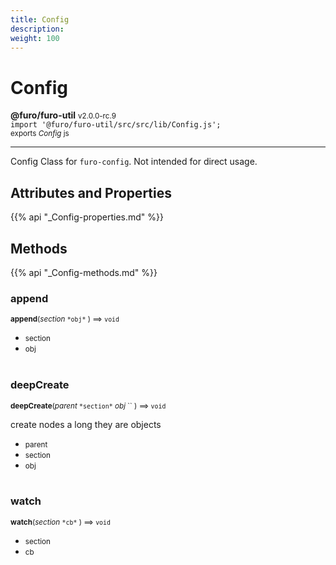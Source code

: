 ```yaml
---
title: Config
description: 
weight: 100
---
```


# Config

**@furo/furo-util** <small>v2.0.0-rc.9</small>
<br>`import '@furo/furo-util/src/src/lib/Config.js';`<small>
<br>exports *Config* js</small>


****

Config Class for `furo-config`. Not intended for direct usage.

## Attributes and Properties
{{% api "_Config-properties.md" %}}








## Methods
{{% api "_Config-methods.md" %}}


### **append**
<small>**append**(*section* `` *obj* `` ) ⟹ `void`</small>



- <small>section </small>
- <small>obj </small>
<br><br>

### **deepCreate**
<small>**deepCreate**(*parent* `` *section* `` *obj* `` ) ⟹ `void`</small>

create nodes a long they are objects

- <small>parent </small>
- <small>section </small>
- <small>obj </small>
<br><br>

### **watch**
<small>**watch**(*section* `` *cb* `` ) ⟹ `void`</small>



- <small>section </small>
- <small>cb </small>
<br><br>
